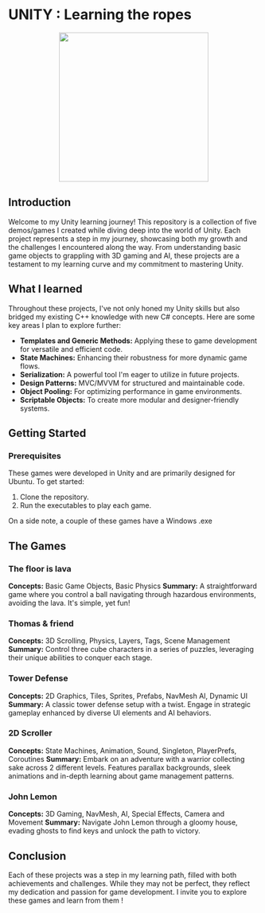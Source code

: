 # UNITY : Learning the ropes

<div id="header" align="center">
  <img src="https://upload.wikimedia.org/wikipedia/commons/c/c4/Unity_2021.svg" height="300"/>
</div>

## Introduction

Welcome to my Unity learning journey! This repository is a collection of five demos/games I created while diving deep into the world of Unity. Each project represents a step in my journey, showcasing both my growth and the challenges I encountered along the way. From understanding basic game objects to grappling with 3D gaming and AI, these projects are a testament to my learning curve and my commitment to mastering Unity.

## What I learned

Throughout these projects, I've not only honed my Unity skills but also bridged my existing C++ knowledge with new C# concepts. Here are some key areas I plan to explore further:

- **Templates and Generic Methods:** Applying these to game development for versatile and efficient code.
- **State Machines:** Enhancing their robustness for more dynamic game flows.
- **Serialization:** A powerful tool I'm eager to utilize in future projects.
- **Design Patterns:** MVC/MVVM for structured and maintainable code.
- **Object Pooling:** For optimizing performance in game environments.
- **Scriptable Objects:** To create more modular and designer-friendly systems.

## Getting Started

### Prerequisites

These games were developed in Unity and are primarily designed for Ubuntu. To get started:

1. Clone the repository.
1. Run the executables to play each game.

On a side note, a couple of these games have a Windows .exe

## The Games

### The floor is lava
**Concepts:** Basic Game Objects, Basic Physics
**Summary:** A straightforward game where you control a ball navigating through hazardous environments, avoiding the lava. It's simple, yet fun!

### Thomas & friend
**Concepts:** 3D Scrolling, Physics, Layers, Tags, Scene Management
**Summary:** Control three cube characters in a series of puzzles, leveraging their unique abilities to conquer each stage.

### Tower Defense
**Concepts:** 2D Graphics, Tiles, Sprites, Prefabs, NavMesh AI, Dynamic UI
**Summary:** A classic tower defense setup with a twist. Engage in strategic gameplay enhanced by diverse UI elements and AI behaviors.

### 2D Scroller
**Concepts:** State Machines, Animation, Sound, Singleton, PlayerPrefs, Coroutines
**Summary:** Embark on an adventure with a warrior collecting sake across 2 different levels. Features parallax backgrounds, sleek animations and in-depth learning about game management patterns.

### John Lemon
**Concepts:** 3D Gaming, NavMesh, AI, Special Effects, Camera and Movement
**Summary:** Navigate John Lemon through a gloomy house, evading ghosts to find keys and unlock the path to victory.

## Conclusion
Each of these projects was a step in my learning path, filled with both achievements and challenges. While they may not be perfect, they reflect my dedication and passion for game development. I invite you to explore these games and learn from them !
